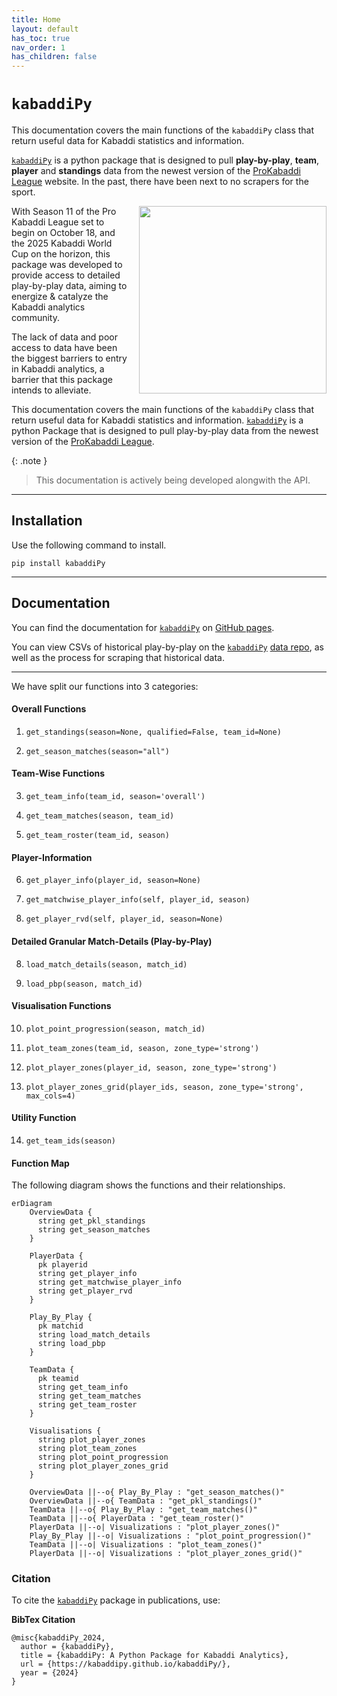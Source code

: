 ```yaml
---
title: Home
layout: default
has_toc: true
nav_order: 1
has_children: false
---
```


# `kabaddiPy`


This documentation covers the main functions of the `kabaddiPy` class that return useful data for Kabaddi statistics and information.

[`kabaddiPy`](https://github.com/kabaddiPy/kabaddiPy) is a python package that is designed to pull **play-by-play**, **team**, **player** and **standings** data from the newest version of the [ProKabaddi League](https://www.prokabaddi.com/) website. In the past, there have been next to no scrapers for the sport.

<div style="float: right; margin-left: 15px;">
    <img src='https://github.com/user-attachments/assets/e074c4c2-18b3-4580-a9dd-1aa40f9495b0' width="300px" />
</div>

With Season 11 of the Pro Kabaddi League set to begin on October 18, and the 2025 Kabaddi World Cup on the horizon, this package was developed to provide access to detailed play-by-play data, aiming to energize & catalyze the Kabaddi analytics community.

The lack of data and poor access to data have been the biggest barriers to entry in Kabaddi analytics, a barrier that this package intends to alleviate.



This documentation covers the main functions of the `kabaddiPy` class that return useful data for Kabaddi statistics and information. [`kabaddiPy`](https://github.com/kabaddiPy/kabaddiPy) is a python Package that is designed to pull play-by-play data from the newest version of the [ProKabaddi League](https://www.prokabaddi.com/).




{: .note }
> This documentation is actively being developed alongwith the API.



---

## Installation 
Use the following command to install.

```shell
pip install kabaddiPy
```

---

## Documentation

You can find the documentation for [`kabaddiPy`](https://github.com/kabaddiPy/kabaddiPy) on [GitHub pages](https://kabaddipy.github.io/kabaddiPy/).

You can view CSVs of historical play-by-play on the [`kabaddiPy`](https://github.com/kabaddiPy/kabaddiPy) [data repo](https://github.com/kabaddiPy/kabaddi-data), as well as the process for scraping that historical data.


---


We have split our functions into 3 categories:

#### Overall Functions
  
  1. `get_standings(season=None, qualified=False, team_id=None)`
  
  2. `get_season_matches(season="all")`

#### Team-Wise Functions
  
  3. `get_team_info(team_id, season='overall')`

  4. `get_team_matches(season, team_id)`

  5. `get_team_roster(team_id, season)`

#### Player-Information
  
  6. `get_player_info(player_id, season=None)`
   
  7. `get_matchwise_player_info(self, player_id, season)`
   
  8. `get_player_rvd(self, player_id, season=None)`


#### Detailed Granular Match-Details (Play-by-Play)
  
  8. `load_match_details(season, match_id)`

  9. `load_pbp(season, match_id)`


#### Visualisation Functions
  
  10. `plot_point_progression(season, match_id)`

  11. `plot_team_zones(team_id, season, zone_type='strong')`

  12. `plot_player_zones(player_id, season, zone_type='strong')`

  13. `plot_player_zones_grid(player_ids, season, zone_type='strong', max_cols=4)`


#### Utility Function

  14.  `get_team_ids(season)`


#### Function Map

The following diagram shows the functions and their relationships.

```mermaid
erDiagram
    OverviewData {
      string get_pkl_standings
      string get_season_matches
    }
    
    PlayerData {
      pk playerid
      string get_player_info
      string get_matchwise_player_info
      string get_player_rvd
    }
    
    Play_By_Play {
      pk matchid
      string load_match_details
      string load_pbp
    }
    
    TeamData {
      pk teamid
      string get_team_info
      string get_team_matches
      string get_team_roster
    }
    
    Visualisations {
      string plot_player_zones
      string plot_team_zones
      string plot_point_progression
      string plot_player_zones_grid
    }
    
    OverviewData ||--o{ Play_By_Play : "get_season_matches()"
    OverviewData ||--o{ TeamData : "get_pkl_standings()"
    TeamData ||--o{ Play_By_Play : "get_team_matches()"
    TeamData ||--o{ PlayerData : "get_team_roster()"
    PlayerData ||--o| Visualizations : "plot_player_zones()"
    Play_By_Play ||--o| Visualizations : "plot_point_progression()"
    TeamData ||--o| Visualizations : "plot_team_zones()"
    PlayerData ||--o| Visualizations : "plot_player_zones_grid()"
```





### Citation

To cite the [`kabaddiPy`](https://github.com/kabaddiPy/kabaddiPy) package in publications, use:


**BibTex Citation**

```
@misc{kabaddiPy_2024,
  author = {kabaddiPy},
  title = {kabaddiPy: A Python Package for Kabaddi Analytics},
  url = {https://kabaddipy.github.io/kabaddiPy/},
  year = {2024}
}
```
